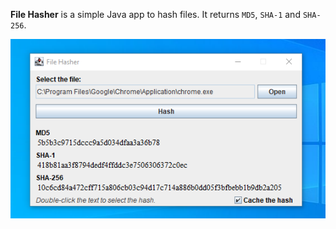 **File Hasher** is a simple Java app to hash files. It returns `MD5`, `SHA-1` and `SHA-256`.

![Demo](./demo.png)